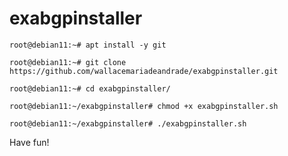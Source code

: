 # exabgpinstaller
```root@debian11:~# apt install -y git```

```root@debian11:~# git clone https://github.com/wallacemariadeandrade/exabgpinstaller.git```

```root@debian11:~# cd exabgpinstaller/```

```root@debian11:~/exabgpinstaller# chmod +x exabgpinstaller.sh```

```root@debian11:~/exabgpinstaller# ./exabgpinstaller.sh```

Have fun!